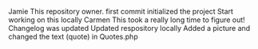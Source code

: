 Jamie
    This repository owner.
        first commit
        initialized the project
    Start working on this locally
Carmen 
    This took a really long time to figure out!
        Changelog was updated
            Updated respository locally
            Added a picture and changed the text (quote) in Quotes.php
